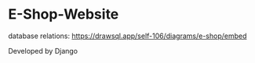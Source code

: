 # E-Shop-Website
database relations:
https://drawsql.app/self-106/diagrams/e-shop/embed


Developed by Django
